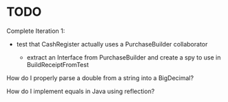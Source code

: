 # TODO

Complete Iteration 1:

* test that CashRegister actually uses a PurchaseBuilder collaborator

  * extract an Interface from PurchaseBuilder and create a spy to use in BuildReceiptFromTest
  

How do I properly parse a double from a string into a BigDecimal?

How do I implement equals in Java using reflection?